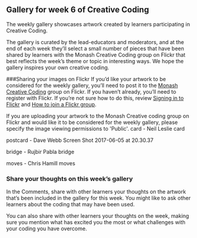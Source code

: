 ## Gallery for week 6 of Creative Coding

The weekly gallery showcases artwork created by learners participating in Creative Coding.

The gallery is curated by the lead-educators and moderators, and at the end of each week they’ll select a small number of pieces that have been shared by learners with the Monash Creative Coding group on Flickr that best reflects the week’s theme or topic in interesting ways. We hope the gallery inspires your own creative coding.

###Sharing your images on Flickr
If you’d like your artwork to be considered for the weekly gallery, you’ll need to post it to the [Monash Creative Coding](https://www.flickr.com/groups/2615752@N24/) group on Flickr. If you haven’t already, you’ll need to register with Flickr. If you’re not sure how to do this, review [Signing in to Flickr](https://about.futurelearn.com/about/faq/social-media-tips/#flickrsignin) and [How to join a Flickr group](https://about.futurelearn.com/about/faq/social-media-tips/#flickrgroup).

If you are uploading your artwork to the Monash Creative coding group on Flickr and would like it to be considered for the weekly gallery, please specify the image viewing permissions to 'Public'.
card - Neil Leslie card

postcard - Dave Webb Screen Shot 2017-06-05 at 20.30.37

bridge - Rujbir Pabla bridge

moves - Chris Hamill moves

### Share your thoughts on this week’s gallery
In the Comments, share with other learners your thoughts on the artwork that’s been included in the gallery for this week. You might like to ask other learners about the coding that may have been used.

You can also share with other learners your thoughts on the week, making sure you mention what has excited you the most or what challenges with your coding you have overcome.
